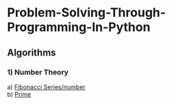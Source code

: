 # Problem-Solving-Through-Programming-In-Python

## **Algorithms**

### **1) Number Theory**
a) [Fibonacci Series/number](https://github.com/dkokane0/Problem-Solving-Through-Programming-In-Python/blob/main/fibo_series.py)    
b) [Prime](https://github.com/dkokane0/Problem-Solving-Through-Programming-In-Python/blob/main/prime.py)
